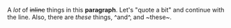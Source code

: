 A *lot* of ~~inline~~ things in this **paragraph**. Let's "quote a bit" and
continue with the line. Also, there are _these_ things, ^and^, and ~these~.
